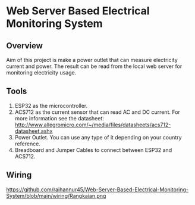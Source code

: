 # Web Server Based Electrical Monitoring System
## Overview
Aim of this project is make a power outlet that can measure electricity current and power. The result can be read from the local web server for monitoring electricity usage.
## Tools
1. ESP32 as the microcontroller.
2. ACS712 as the current sensor that can read AC and DC current. For more information see the datasheet: http://www.allegromicro.com/~/media/files/datasheets/acs712-datasheet.ashx
3. Power Outlet. You can use any type of it depending on your country reference.
4. Breadboard and Jumper Cables to connect between ESP32 and ACS712.
## Wiring
https://github.com/raihannur45/Web-Server-Based-Electrical-Monitoring-System/blob/main/wiring/Rangkaian.png

